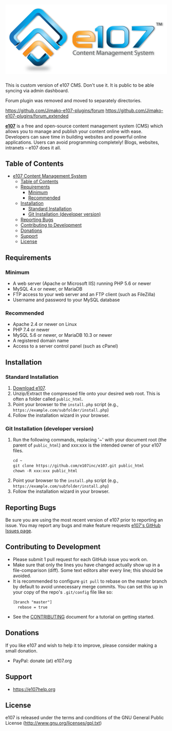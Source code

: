 [![e107 Content Management System](e107_images/logoHD.png)](https://e107.org)
=================

This is custom version of e107 CMS. Don't use it. It is public to be able syncing via admin dashboard. 

Forum plugin was removed and moved to separately directories.

https://github.com/Jimako-e107-plugins/forum
https://github.com/Jimako-e107-plugins/forum_extended



**[e107][1]** is a free and open-source content management system (CMS) which allows you to manage and publish your content online with ease. Developers can save time in building websites and powerful online applications. Users can avoid programming completely! Blogs, websites, intranets – e107 does it all. 

## Table of Contents

   * [e107 Content Management System](README.md)
      * [Table of Contents](#table-of-contents)
      * [Requirements](#requirements)
         * [Minimum](#minimum)
         * [Recommended](#recommended)
      * [Installation](#installation)
         * [Standard Installation](#standard-installation)
         * [Git Installation (developer version)](#git-installation-developer-version)
      * [Reporting Bugs](#reporting-bugs)
      * [Contributing to Development](#contributing-to-development)
      * [Donations](#donations)
      * [Support](#support)
      * [License](#license)

## Requirements

   ### Minimum

   * A web server (Apache or Microsoft IIS) running PHP 5.6 or newer
   * MySQL 4.x or newer, or MariaDB
   * FTP access to your web server and an FTP client (such as FileZilla)
   * Username and password to your MySQL database

   ### Recommended

   * Apache 2.4 or newer on Linux
   * PHP 7.4 or newer
   * MySQL 5.6 or newer, or MariaDB 10.3 or newer
   * A registered domain name
   * Access to a server control panel (such as cPanel)


## Installation 

### Standard Installation

1. [Download e107](https://e107.org/download).
2. Unzip/Extract the compressed file onto your desired web root.
   This is often a folder called `public_html`. 
3. Point your browser to the `install.php` script (e.g., `https://example.com/subfolder/install.php`)
4. Follow the installation wizard in your browser.



### Git Installation (developer version)

1. Run the following commands, replacing '~' with your document root (the parent of `public_html`) and xxx:xxx is the intended owner of your e107 files.
   ```
   cd ~
   git clone https://github.com/e107inc/e107.git public_html	
   chown -R xxx:xxx public_html 
   ```    
2. Point your browser to the `install.php` script (e.g., `https://example.com/subfolder/install.php`)
3. Follow the installation wizard in your browser.



## Reporting Bugs

Be sure you are using the most recent version of e107 prior to reporting an issue.
You may report any bugs and make feature requests [e107's GitHub Issues page](https://github.com/e107inc/e107/issues).



## Contributing to Development

* Please submit 1 pull request for each GitHub issue you work on. 
* Make sure that only the lines you have changed actually show up in a file-comparison (diff).
  Some text editors alter every line; this should be avoided. 
* It is recommended to configure `git pull` to rebase on the master branch by default to avoid unnecessary merge commits.  You can set this up in your copy of the repo's `.git/config` file like so:
  ```
  [branch "master"]
    rebase = true
  ``` 
* See the [CONTRIBUTING](.github/CONTRIBUTING.md) document for a tutorial on getting started.

## Donations
If you like e107 and wish to help it to improve, please consider making a small donation.

* PayPal: donate (at) e107.org



## Support
* https://e107help.org



## License

e107 is released under the terms and conditions of the GNU General Public License (http://www.gnu.org/licenses/gpl.txt)

  [1]: https://e107.org